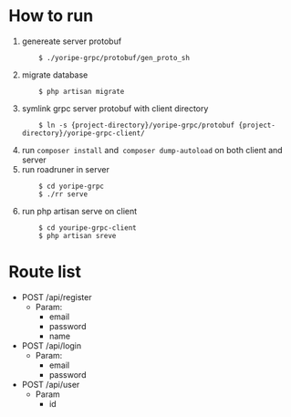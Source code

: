# How to run

1. genereate server protobuf
    ```
        $ ./yoripe-grpc/protobuf/gen_proto_sh
    ```
2. migrate database
    ```
        $ php artisan migrate
    ```
2. symlink grpc server protobuf with  client directory
    ```
        $ ln -s {project-directory}/yoripe-grpc/protobuf {project-directory}/yoripe-grpc-client/
    ```
3. run ``composer install`` and`` composer dump-autoload`` on both client and server
4. run roadruner in server
    ```
        $ cd yoripe-grpc
        $ ./rr serve
    ```
5. run php artisan serve on client
    ```
        $ cd youripe-grpc-client
        $ php artisan sreve
    ```
# Route list
- POST /api/register
    - Param:
        - email
        - password
        - name
- POST /api/login
    - Param:
        - email
        - password
- POST /api/user 
    - Param
        - id